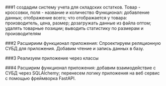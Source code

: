 ###1
создадим систему учета для складских остатков. Товар - кроссовки, поля - название и количество Функционал: добавление данных; отображение всего; что отображается у товара: производитель, цена, размер; дозагружать данные из файла оптом; удалять товарные позиции; выводить статистику по размерам и производителям

###2
Расшириим функционал приложения: Спроектируем реляционную СУБД для приложения. Добавим чтение и запись данных в базу.

###3
Реализуем приложение через классы

###4
Расширим функционал приложения: добавим взаимодействие с СУБД через SQLAlchemy; перенесем логику приложения на веб сервис с помощью фреймворка FastAPI.

